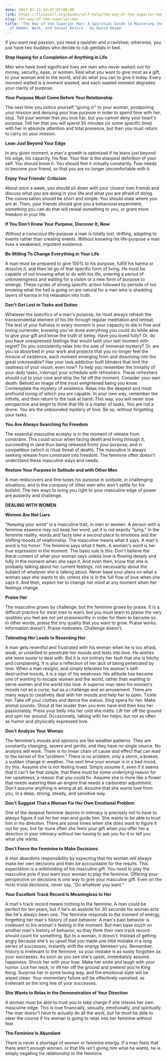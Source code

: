 ```yaml
---
date: 2017-03-11 10:47:07+00:00
link: https://fluidself.org/books/self-help/the-way-of-the-superior-man
slug: the-way-of-the-superior-man
title: 'The Way of the Superior Man: A Spiritual Guide to Mastering the Challenges
  of Women, Work, and Sexual Desire - by David Deida'
---
```


If you want real passion, you need a ravisher and a ravishee; otherwise, you just have two buddies who decide to rub genitals in bed.

**Stop Hoping for a Completion of Anything in Life**

Men who have lived significant lives are men who never waited: not for money, security, ease, or women. Feel what you want to give most as a gift, to your woman and to the world, and do what you can to give it today. Every moment waited is a moment wasted, and each wasted moment degrades your clarity of purpose.

**Your Purpose Must Come Before Your Relationship**

The next time you notice yourself "giving in" to your woman, postponing your mission and denying your true purpose in order to spend time with her, stop. Tell your woman that you love her, but you cannot deny your heart's purpose. Tell her that you will spend 30 minutes (or some specific time) with her in absolute attention and total presence, but then you must return to carry on your mission.

**Lean Just Beyond Your Edge**

In any given moment, a man's growth is optimized if he leans just beyond his edge, his capacity, his fear. Your fear is the sharpest definition of your self. You should know it. You should feel it virtually constantly. Fear needs to become your friend, so that you are no longer uncomfortable with it.

**Enjoy Your Friends' Criticism**

About once a week, you should sit down with your closest men friends and discuss what you are doing in your life and what you are afraid of doing. The conversation should be short and simple. You should state where you are at. Then, your friends should give you a behavioral experiment, something you can do that will reveal something to you, or grant more freedom in your life.

**If You Don't Know Your Purpose, Discover It, Now**

Without a conscious life-purpose a man is totally lost, drifting, adapting to events rather than creating events. Without knowing his life-purpose a man lives a weakened, impotent existence.

**Be Willing To Change Everything in Your Life**

A man must be prepared to give 100% to his purpose, fulfill his karma or dissolve it, and then let go of that specific form of living. He must be capable of not knowing what to do with his life, entering a period of unknowingness and waiting for a vision or a new form of purpose to emerge. These cycles of strong specific action followed by periods of not knowing what the hell is going on are natural for a man who is shedding layers of karma in his relaxation into truth.

**Don't Get Lost in Tasks and Duties**

Whatever the specifics of a man's purpose, he must always refresh the transcendental element of his life through regular meditation and retreat. The test of your fullness in every moment is your capacity to die in free and loving surrender, knowing you've done everything you could do while alive to give your gift and know the truth of being. Have you loved fully? Or, do you have unexpressed feelings that would taint your last moment with regret? Do you consistently relax into the awe of immense mystery? Or, are you so absorbed in your work and projects that you no longer feel the miracle of existence, each moment emerging from and dissolving into the great unknowable? Has your task addiction built blinders that limit the vastness of your vision, even now? To help you remember the triviality of your daily tasks, interrupt your schedule with refreshers. These refreshers should cut to your core and strip the fat off the moment. Consider your own death. Behold an image of the most enlightened being you know. Contemplate the mystery of existence. Relax into the deepest and most profound loving of which you are capable. In your own way, remember the infinite, and then return to the task at hand. This way, you will never lose perspective and begin to think that life is a matter of tasks. You are not a drone. You are the unbounded mystery of love. Be so, without forgetting your tasks.

**You Are Always Searching for Freedom**

The essential masculine ecstasy is in the moment of release from constraint. This could occur when facing death and living through it, succeeding in (and thus being released from) your purpose, and in competition (which is ritual threat of death). The masculine is always seeking release from constraint into freedom. The feminine often doesn't understand these masculine ways and needs.

**Restore Your Purpose in Solitude and with Other Men**

A man rediscovers and fine tunes his purpose in solitude, in challenging situations, and in the company of other men who won't settle for his bullshit. The two ways to bring you right to your masculine edge of power are austerity and challenge.

**DEALING WITH WOMEN**

**Women Are Not Liars**

"Keeping your word" is a masculine trait, in men or women. A person with a feminine essence may not keep her word, yet it is not exactly "lying." In the feminine reality, words and facts take a second place to emotions and the shifting moods of relationship. The masculine means what it says. A man's word is his honor. The feminine says what it feels. A woman's word is her true expression in the moment. The basic rule is this: Don't believe the literal content of what your woman says unless love is flowing deeply and fully in the moment when she says it. And even then, know that she is probably talking about her current feelings, not necessarily about the subject of whatever she is talking about. Never base your plans on what a woman says she wants to do, unless she is in the full flow of love when she says it. And then, expect her to change her mind at any moment when her feelings change.

**Praise Her**

The masculine grows by challenge, but the feminine grows by praise. It is a difficult practice for most men to learn, but you must learn to praise the very qualities you feel are not yet praiseworthy in order for them to become so. In other words, praise the tiny quality that you want to grow. Praise works. Information doesn't. Praise motivates. Challenge doesn't.

**Tolerating Her Leads to Resenting Her**

A man gets resentful and frustrated with his woman when he is too afraid, weak, or unskilled to penetrate her moods and tests into love. He wishes she were easier to deal with. But it is not entirely her fault that she is bitchy and complaining. It is also a reflection of her lack of being penetrated by love. When a man resigns, and simply tolerates his woman's self-destructive moods, it is a sign of his weakness. His attitude has become one of wanting to escape women and the world, rather than wanting to serve women and the world into love. A superior man sees his woman's moods not as a curse, but as a challenge and an amusement. There are many ways to creatively deal with her moods and help her to open. Tickle her. Take off your clothes and dance the watusi. Sing opera for her. Make animal sounds. Shout at her louder than you ever have and then kiss her passionately. Press your belly into her until she melts. Lift her off the ground and spin her around. Occasionally, talking with her helps, but not as often as humor and physically expressed love.

**Don't Analyze Your Woman**

The feminine's moods and opinions are like weather patterns. They are constantly changing, severe and gentle, and they have no single source. No analysis will work. There is no linear chain of cause and effect that can lead to the kernel of the "problem." There is no problem, only a storm, a breeze, a sudden change in weather. The next time your woman is in a bad mood, try this: Assume she is not feeling loved. Simply assume it, even if it seems that it can't be that simple, that there must be some underlying reason for her upsetness, a reason that you could fix. Assume she is more like a flower that needs watering than an engine that needs a carburetor adjustment. Don't assume anything is wrong at all. Assume that she wants love from you, in a deep, strong, steady, and sensitive way.

**Don't Suggest That a Woman Fix Her Own Emotional Problem**

One of the deepest feminine desires in intimacy is precisely not to have to always figure it out for her man and guide him. She wants to be able to trust him in his direction. There are some times when she does want to figure it out for you, but far more often she feels your gift when you offer her a direction in your intimacy without her having to ask you for it or tell you what she wants.

**Don't Force the Feminine to Make Decisions**

A man abandons responsibility by expecting that his woman will always make her own decisions and then be accountable for the results. This expectation is a withholding of his masculine gift. You need to play the masculine pole if you want your woman to play the feminine. Offering your perspective on decisions is one way to give your masculine gift. Even on the most trivial decisions, never say, "Do whatever you want."

**Your Excellent Track Record Is Meaningless to Her**

A man's track record means nothing to the feminine. A man could be perfect for ten years, but if he's an asshole for 30 seconds his woman acts like he's always been one. The feminine responds to the moment of energy, forgetting her man's history of past behavior. A man's past behavior is irrelevant to his woman's feeling in the moment. But men base much on another man's history of behavior, so they think their own track record should count for something. But to a woman, it doesn't. Instead of getting angry because she's so upset that you made one little mistake in a long series of successes, instantly shift the energy between you. Remember, history is irrelevant to the feminine, so your mistake is as easily forgotten as your successes. As soon as you see she's upset, immediately assume happiness. Shock her with your love. Make her smile and laugh with your humor. Lick her neck, or lift her off the ground and pretend you're King Kong. Surprise her in some loving way, and the emotional slate will be wiped clean. Your momentary failure will be effectively vanished, as irrelevant as the long line of your successes.

**She Wants to Relax in the Demonstration of Your Direction**

A woman must be able to trust you to take charge if she relaxes her own masculine edge. This is true financially, sexually, emotionally, and spiritually. The man doesn't have to actually do all the work, but he must be able to steer the course if his woman is going to relax into her feminine without fear.

**The Feminine Is Abundant**

There is never a shortage of women or feminine energy. If a man feels that there aren't enough women, or that life isn't giving him what he wants, he is simply negating his relationship to the feminine.
